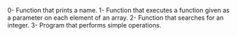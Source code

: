 0- Function that prints a name.
1- Function that executes a function given as a parameter on each element of an array.
2- Function that searches for an integer.
3- Program that performs simple operations.
